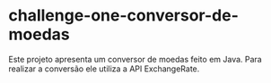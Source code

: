 # challenge-one-conversor-de-moedas
 Este projeto apresenta um conversor de moedas feito em Java. Para realizar a conversão ele utiliza a API ExchangeRate.
